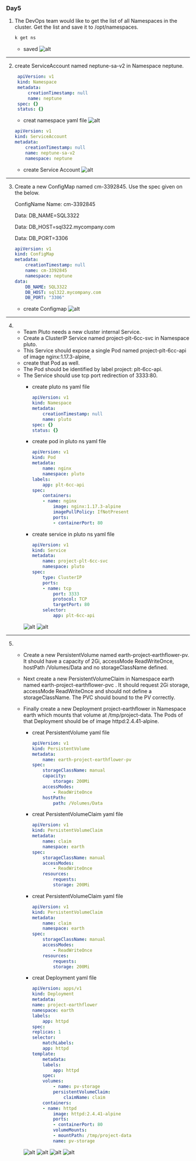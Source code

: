 ### Day5

1. The DevOps team would like to get the list of all Namespaces in the cluster. Get the list and save it to /opt/namespaces.
   ```bash
   k get ns
   ```
    - saved
    ![alt](images/1.png)

---
2. create  ServiceAccount named neptune-sa-v2 in Namespace neptune.
   ```yaml
    apiVersion: v1
    kind: Namespace
    metadata:
        creationTimestamp: null
        name: neptune
    spec: {}
    status: {}
   ```
   - creat namespace yaml file
    ![alt](images/2-1.png)

    ```yaml
    apiVersion: v1
    kind: ServiceAccount
    metadata:
        creationTimestamp: null
        name: neptune-sa-v2
        namespace: neptune
    ```
   - create Service Account
    ![alt](images/2-2.png)
---
3. Create a new ConfigMap named cm-3392845. Use the spec given on the below.

    ConfigName Name: cm-3392845

    Data: DB_NAME=SQL3322

    Data: DB_HOST=sql322.mycompany.com

    Data: DB_PORT=3306
    ```yaml
    apiVersion: v1
    kind: ConfigMap
    metadata:
        creationTimestamp: null
        name: cm-3392845
        namespace: neptune
    data:
        DB_NAME: SQL3322
        DB_HOST: sql322.mycompany.com
        DB_PORT: "3306"
    ```


    - create Configmap
    ![alt](images/3.png)
---
4. 
   - Team Pluto needs a new cluster internal Service.
   - Create a ClusterIP Service named project-plt-6cc-svc in Namespace pluto.
   - This Service should expose a single Pod named project-plt-6cc-api of image nginx:1.17.3-alpine,
   - create that Pod as well.
   - The Pod should be identified by label project: plt-6cc-api.
   - The Service should use tcp port redirection of 3333:80.
        - create pluto ns yaml file
            ```yaml
            apiVersion: v1
            kind: Namespace
            metadata:
                creationTimestamp: null
                name: pluto
            spec: {}
            status: {}
            ```

        - create pod in pluto ns yaml file
            ```yaml
            apiVersion: v1
            kind: Pod
            metadata:
                name: nginx
                namespace: pluto
            labels:
                app: plt-6cc-api
            spec:
                containers:
                - name: nginx
                    image: nginx:1.17.3-alpine
                    imagePullPolicy: IfNotPresent
                    ports:
                    - containerPort: 80
            ```
        - create service in pluto ns yaml file
            ```yaml
            apiVersion: v1
            kind: Service
            metadata:
                name: project-plt-6cc-svc
                namespace: pluto
            spec:
                type: ClusterIP
                ports:
                - name: tcp
                    port: 3333
                    protocol: TCP
                    targetPort: 80
                selector:
                    app: plt-6cc-api
            ```
        ![alt](images/4.png)
        ![alt](images/4-1.png)


---
5. 
   - Create a new PersistentVolume named earth-project-earthflower-pv. It should have a capacity of 2Gi, accessMode ReadWriteOnce, hostPath /Volumes/Data and no storageClassName defined.
   - Next create a new PersistentVolumeClaim in Namespace earth named earth-project-earthflower-pvc . It should request 2Gi storage, accessMode ReadWriteOnce and should not define a storageClassName. The PVC should bound to the PV correctly.
   - Finally create a new Deployment project-earthflower in Namespace earth which mounts that volume at /tmp/project-data. The Pods of that Deployment should be of image httpd:2.4.41-alpine.
        - creat PersistentVolume yaml file
            ```yaml
            apiVersion: v1
            kind: PersistentVolume
            metadata:
                name: earth-project-earthflower-pv
            spec:
                storageClassName: manual
                capacity:
                    storage: 200Mi
                accessModes:
                    - ReadWriteOnce
                hostPath:
                    path: /Volumes/Data
            ```

        - creat PersistentVolumeClaim yaml file
            ```yaml
            apiVersion: v1
            kind: PersistentVolumeClaim
            metadata:
                name: claim
                namespace: earth
            spec:
                storageClassName: manual
                accessModes:
                    - ReadWriteOnce
                resources:
                    requests:
                    storage: 200Mi
            ```

        - creat PersistentVolumeClaim yaml file
            ```yaml
            apiVersion: v1
            kind: PersistentVolumeClaim
            metadata:
                name: claim
                namespace: earth
            spec:
                storageClassName: manual
                accessModes:
                    - ReadWriteOnce
                resources:
                    requests:
                    storage: 200Mi
            ```

        - creat Deployment yaml file
            ```yaml
            apiVersion: apps/v1
            kind: Deployment
            metadata:
            name: project-earthflower
            namespace: earth
            labels:
                app: httpd
            spec:
            replicas: 1
            selector:
                matchLabels:
                app: httpd
            template:
                metadata:
                labels:
                    app: httpd
                spec:
                volumes:
                    - name: pv-storage
                    persistentVolumeClaim:
                        claimName: claim
                containers:
                - name: httpd
                    image: httpd:2.4.41-alpine
                    ports:
                    - containerPort: 80
                    volumeMounts:
                    - mountPath: /tmp/project-data
                    name: pv-storage
            ```
        
        ![alt](images/5.png)
        ![alt](images/5-1.png)
        ![alt](images/5-2.png)
        ![alt](images/5-3.png)


